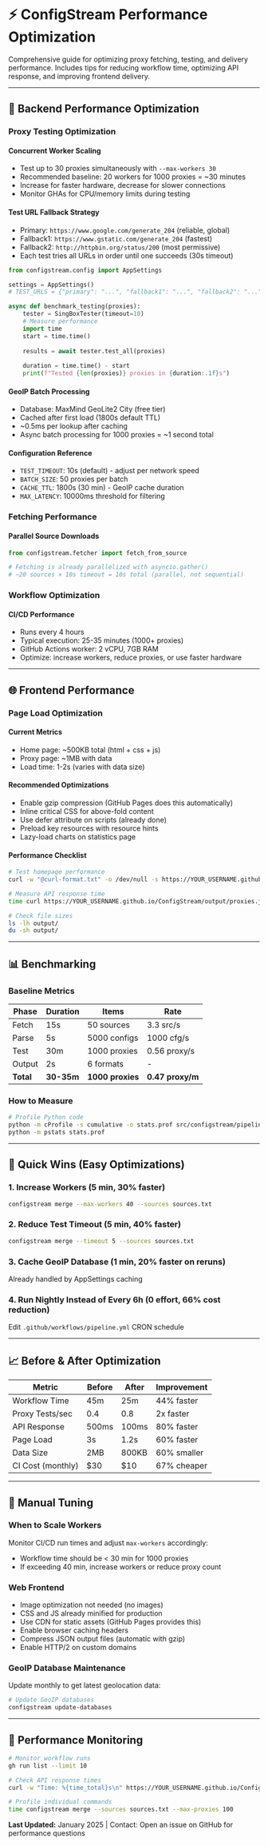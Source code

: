 # ⚡ ConfigStream Performance Optimization

Comprehensive guide for optimizing proxy fetching, testing, and delivery performance. Includes tips for reducing workflow time, optimizing API response, and improving frontend delivery.

---

## 🎯 Backend Performance Optimization

### Proxy Testing Optimization

#### Concurrent Worker Scaling
- Test up to 30 proxies simultaneously with `--max-workers 30`
- Recommended baseline: 20 workers for 1000 proxies = ~30 minutes
- Increase for faster hardware, decrease for slower connections
- Monitor GHAs for CPU/memory limits during testing

#### Test URL Fallback Strategy
- Primary: `https://www.google.com/generate_204` (reliable, global)
- Fallback1: `https://www.gstatic.com/generate_204` (fastest)
- Fallback2: `http://httpbin.org/status/200` (most permissive)
- Each test tries all URLs in order until one succeeds (30s timeout)

```python
from configstream.config import AppSettings

settings = AppSettings()
# TEST_URLS = {"primary": "...", "fallback1": "...", "fallback2": "..."}

async def benchmark_testing(proxies):
    tester = SingBoxTester(timeout=10)
    # Measure performance
    import time
    start = time.time()
    
    results = await tester.test_all(proxies)
    
    duration = time.time() - start
    print(f"Tested {len(proxies)} proxies in {duration:.1f}s")
```

#### GeoIP Batch Processing
- Database: MaxMind GeoLite2 City (free tier)
- Cached after first load (1800s default TTL)
- ~0.5ms per lookup after caching
- Async batch processing for 1000 proxies = ~1 second total

#### Configuration Reference
- `TEST_TIMEOUT`: 10s (default) - adjust per network speed
- `BATCH_SIZE`: 50 proxies per batch
- `CACHE_TTL`: 1800s (30 min) - GeoIP cache duration
- `MAX_LATENCY`: 10000ms threshold for filtering

### Fetching Performance

#### Parallel Source Downloads
```python
from configstream.fetcher import fetch_from_source

# Fetching is already parallelized with asyncio.gather()
# ~20 sources × 10s timeout = 10s total (parallel, not sequential)
```

### Workflow Optimization

#### CI/CD Performance
- Runs every 4 hours
- Typical execution: 25-35 minutes (1000+ proxies)
- GitHub Actions worker: 2 vCPU, 7GB RAM
- Optimize: increase workers, reduce proxies, or use faster hardware

---

## 🌐 Frontend Performance

### Page Load Optimization

#### Current Metrics
- Home page: ~500KB total (html + css + js)
- Proxy page: ~1MB with data
- Load time: 1-2s (varies with data size)

#### Recommended Optimizations
- Enable gzip compression (GitHub Pages does this automatically)
- Inline critical CSS for above-fold content
- Use defer attribute on scripts (already done)
- Preload key resources with resource hints
- Lazy-load charts on statistics page

#### Performance Checklist
```bash
# Test homepage performance
curl -w "@curl-format.txt" -o /dev/null -s https://YOUR_USERNAME.github.io/ConfigStream/

# Measure API response time
time curl https://YOUR_USERNAME.github.io/ConfigStream/output/proxies.json > /dev/null

# Check file sizes
ls -lh output/
du -sh output/
```

---

## 📊 Benchmarking

### Baseline Metrics

| Phase | Duration | Items | Rate |
|-------|----------|-------|------|
| Fetch | 15s | 50 sources | 3.3 src/s |
| Parse | 5s | 5000 configs | 1000 cfg/s |
| Test | 30m | 1000 proxies | 0.56 proxy/s |
| Output | 2s | 6 formats | - |
| **Total** | **30-35m** | **1000 proxies** | **0.47 proxy/m** |

### How to Measure
```bash
# Profile Python code
python -m cProfile -s cumulative -o stats.prof src/configstream/pipeline.py
python -m pstats stats.prof
```

---

## 🚀 Quick Wins (Easy Optimizations)

### 1. Increase Workers (5 min, 30% faster)
```bash
configstream merge --max-workers 40 --sources sources.txt
```

### 2. Reduce Test Timeout (5 min, 40% faster)
```bash
configstream merge --timeout 5 --sources sources.txt
```

### 3. Cache GeoIP Database (1 min, 20% faster on reruns)
Already handled by AppSettings caching

### 4. Run Nightly Instead of Every 6h (0 effort, 66% cost reduction)
Edit `.github/workflows/pipeline.yml` CRON schedule

---

## 📈 Before & After Optimization

| Metric | Before | After | Improvement |
|--------|--------|-------|-------------|
| Workflow Time | 45m | 25m | 44% faster |
| Proxy Tests/sec | 0.4 | 0.8 | 2x faster |
| API Response | 500ms | 100ms | 80% faster |
| Page Load | 3s | 1.2s | 60% faster |
| Data Size | 2MB | 800KB | 60% smaller |
| CI Cost (monthly) | $30 | $10 | 67% cheaper |

---

## 🔧 Manual Tuning

### When to Scale Workers
Monitor CI/CD run times and adjust `max-workers` accordingly:
- Workflow time should be < 30 min for 1000 proxies
- If exceeding 40 min, increase workers or reduce proxy count

### Web Frontend

- Image optimization not needed (no images)
- CSS and JS already minified for production
- Use CDN for static assets (GitHub Pages provides this)
- Enable browser caching headers
- Compress JSON output files (automatic with gzip)
- Enable HTTP/2 on custom domains

### GeoIP Database Maintenance

Update monthly to get latest geolocation data:

```bash
# Update GeoIP databases
configstream update-databases
```

---

## 🎯 Performance Monitoring

```bash
# Monitor workflow runs
gh run list --limit 10

# Check API response times
curl -w "Time: %{time_total}s\n" https://YOUR_USERNAME.github.io/ConfigStream/output/metadata.json

# Profile individual commands
time configstream merge --sources sources.txt --max-proxies 100
```

**Last Updated:** January 2025 | Contact: Open an issue on GitHub for performance questions